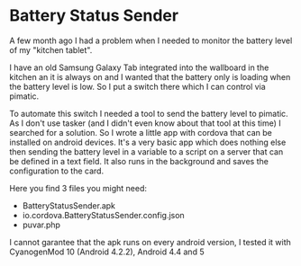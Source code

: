 # Battery Status Sender

A few month ago I had a problem when I needed to monitor the battery level of my "kitchen tablet".

I have an old Samsung Galaxy Tab integrated into the wallboard in the kitchen an it is always on and I wanted that the battery only is loading when the battery level is low. So I put a switch there which I can control via pimatic.

To automate this switch I needed a tool to send the battery level to pimatic. 
As I don't use tasker (and I didn't even know about that tool at this time) I searched for a solution. 
So I wrote a little app with cordova that can be installed on android devices.
It's a very basic app which does nothing else then sending the battery level in a variable to a script on a server that can be defined in a text field.
It also runs in the background and saves the configuration to the card.

Here you find 3 files you might need:

- BatteryStatusSender.apk
- io.cordova.BatteryStatusSender.config.json
- puvar.php

I cannot garantee that the apk runs on every android version, I tested it with CyanogenMod 10 (Android 4.2.2), Android 4.4 and 5
